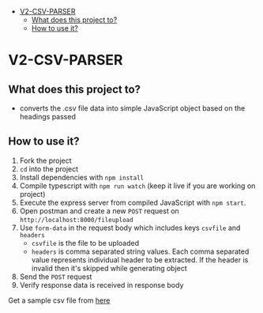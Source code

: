 - [V2-CSV-PARSER](#v2-csv-parser)
  - [What does this project to?](#what-does-this-project-to)
  - [How to use it?](#how-to-use-it)

# V2-CSV-PARSER

## What does this project to?

- converts the .csv file data into simple JavaScript object based on the headings passed

## How to use it?

1. Fork the project
2. `cd` into the project
3. Install dependencies with `npm install`
4. Compile typescript with `npm run watch` (keep it live if you are working on project)
5. Execute the express server from compiled JavaScript with `npm start`.
6. Open postman and create a new `POST` request on `http://localhost:8000/fileupload`
7. Use `form-data` in the request body which includes keys `csvfile` and `headers`
   - `csvfile` is the file to be uploaded
   - `headers` is comma separated string values. Each comma separated value represents individual header to be extracted. If the header is invalid then it's skipped while generating object
8. Send the `POST` request
9. Verify response data is received in response body

Get a sample csv file from [here](https://www.stats.govt.nz/assets/Uploads/Business-operations-survey/Business-operations-survey-2022/Download-data/business-operations-survey-2022-price-and-wage-setting.csv)
